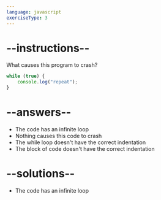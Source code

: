 ```yaml
---
language: javascript
exerciseType: 3
---
```


# --instructions--

What causes this program to crash?
```javascript
while (true) {
    console.log("repeat");
}
```

# --answers--

- The code has an infinite loop
- Nothing causes this code to crash
- The while loop doesn't have the correct indentation
- The block of code doesn't have the correct indentation

# --solutions--

- The code has an infinite loop
